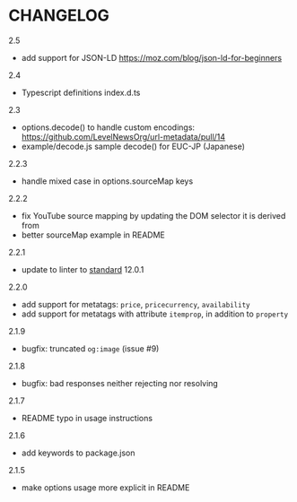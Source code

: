 # CHANGELOG

2.5
- add support for JSON-LD https://moz.com/blog/json-ld-for-beginners

2.4
- Typescript definitions index.d.ts

2.3
- options.decode() to handle custom encodings:
  https://github.com/LevelNewsOrg/url-metadata/pull/14
- example/decode.js sample decode() for EUC-JP (Japanese)

2.2.3
- handle mixed case in options.sourceMap keys

2.2.2
- fix YouTube source mapping by updating the DOM selector it is derived from
- better sourceMap example in README

2.2.1
- update to linter to [standard](https://www.npmjs.com/package/standard) 12.0.1

2.2.0
- add support for metatags: `price`, `pricecurrency`, `availability`
- add support for metatags with attribute `itemprop`, in addition to `property`

2.1.9
- bugfix: truncated `og:image` (issue #9)

2.1.8
- bugfix: bad responses neither rejecting nor resolving

2.1.7
- README typo in usage instructions

2.1.6
- add keywords to package.json

2.1.5
- make options usage more explicit in README
